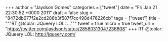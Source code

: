 
+++
author = "Jaydson Gomes"
categories = ["tweet"]
date = "Fri Jan 21 22:30:52 +0000 2011"
draft = false
slug = "8472db677f2e2cd286b3f587f7cc498d476226cb"
tags = ["tweet"]
title = """RT @tcolar: JQueery LOL: ..."""
tweet = true
micro = true
tweet_url = "https://twitter.com/jaydson/status/28580313047236608"
+++
RT @tcolar: JQueery LOL:   http://jqueery.com/

